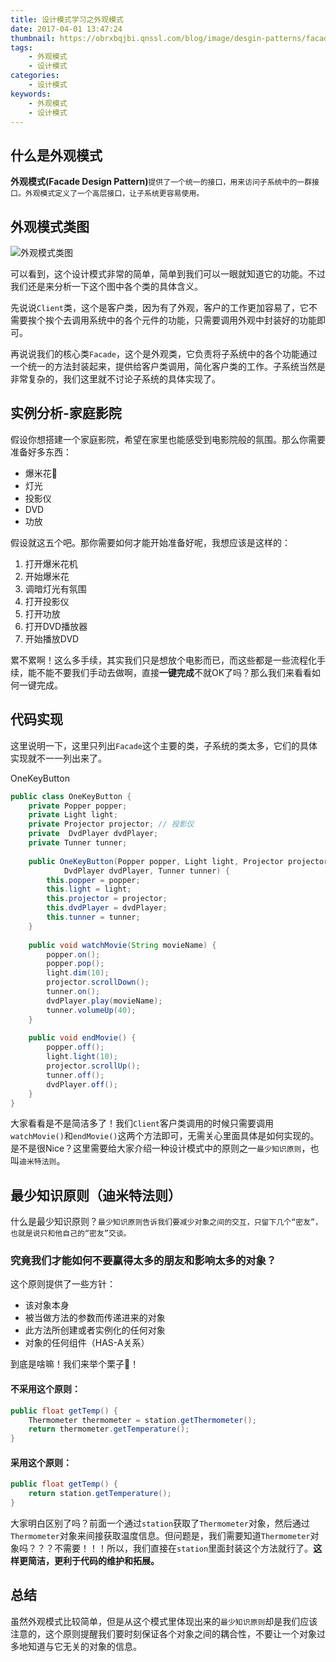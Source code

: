 ```yaml
---
title: 设计模式学习之外观模式
date: 2017-04-01 13:47:24
thumbnail: https://obrxbqjbi.qnssl.com/blog/image/desgin-patterns/facade-pattern.png
tags:
	- 外观模式
	- 设计模式
categories:
	- 设计模式
keywords:
	- 外观模式
	- 设计模式
---
```

## 什么是外观模式
**外观模式(Facade Design Pattern)**`提供了一个统一的接口，用来访问子系统中的一群接口。外观模式定义了一个高层接口，让子系统更容易使用。`

## 外观模式类图
![外观模式类图](https://obrxbqjbi.qnssl.com/blog/image/desgin-patterns/facade-01.png)

可以看到，这个设计模式非常的简单，简单到我们可以一眼就知道它的功能。不过我们还是来分析一下这个图中各个类的具体含义。

先说说`Client`类，这个是客户类，因为有了外观，客户的工作更加容易了，它不需要挨个挨个去调用系统中的各个元件的功能，只需要调用外观中封装好的功能即可。

再说说我们的核心类`Facade`，这个是外观类，它负责将子系统中的各个功能通过一个统一的方法封装起来，提供给客户类调用，简化客户类的工作。子系统当然是非常复杂的，我们这里就不讨论子系统的具体实现了。

## 实例分析-家庭影院
假设你想搭建一个家庭影院，希望在家里也能感受到电影院般的氛围。那么你需要准备好多东西：

- 爆米花🍿
- 灯光
- 投影仪
- DVD
- 功放

假设就这五个吧。那你需要如何才能开始准备好呢，我想应该是这样的：

1. 打开爆米花机
2. 开始爆米花
3. 调暗灯光有氛围
4. 打开投影仪
5. 打开功放
6. 打开DVD播放器
7. 开始播放DVD

累不累啊！这么多手续，其实我们只是想放个电影而已，而这些都是一些流程化手续，能不能不要我们手动去做啊，直接**一键完成**不就OK了吗？那么我们来看看如何一键完成。

## 代码实现
这里说明一下，这里只列出`Facade`这个主要的类，子系统的类太多，它们的具体实现就不一一列出来了。

OneKeyButton

``` java
public class OneKeyButton {
	private Popper popper;
	private Light light;
	private Projector projector; // 投影仪
	private  DvdPlayer dvdPlayer;
	private Tunner tunner;
	
	public OneKeyButton(Popper popper, Light light, Projector projector,
			DvdPlayer dvdPlayer, Tunner tunner) {
		this.popper = popper;
		this.light = light;
		this.projector = projector;
		this.dvdPlayer = dvdPlayer;
		this.tunner = tunner;			
	}
	
	public void watchMovie(String movieName) {
		popper.on();
		popper.pop();
		light.dim(10);
		projector.scrollDown();
		tunner.on();
		dvdPlayer.play(movieName);
		tunner.volumeUp(40);
	}
	
	public void endMovie() {
		popper.off();
		light.light(10);
		projector.scrollUp();
		tunner.off();
		dvdPlayer.off();
	}
}
```
大家看看是不是简洁多了！我们`Client`客户类调用的时候只需要调用`watchMovie()`和`endMovie()`这两个方法即可，无需关心里面具体是如何实现的。是不是很Nice？这里需要给大家介绍一种设计模式中的原则之一`最少知识原则`，也叫`迪米特法则`。

## 最少知识原则（迪米特法则）
什么是最少知识原则？`最少知识原则告诉我们要减少对象之间的交互，只留下几个“密友”，也就是说只和他自己的“密友”交谈。`

### 究竟我们才能如何不要赢得太多的朋友和影响太多的对象？
这个原则提供了一些方针：

- 该对象本身
- 被当做方法的参数而传递进来的对象
- 此方法所创建或者实例化的任何对象
- 对象的任何组件（HAS-A关系）

到底是啥嘛！我们来举个栗子🌰！

#### 不采用这个原则：

``` java
public float getTemp() {
	Thermometer thermometer = station.getThermometer();
	return thermometer.getTemperature();
}
```

#### 采用这个原则：

``` java
public float getTemp() {
	return station.getTemperature();
}
```

大家明白区别了吗？前面一个通过`station`获取了`Thermometer`对象，然后通过`Thermometer`对象来间接获取温度信息。但问题是，我们需要知道`Thermometer`对象吗？？？不需要！！！所以，我们直接在`station`里面封装这个方法就行了。**这样更简洁，更利于代码的维护和拓展。**

## 总结
虽然外观模式比较简单，但是从这个模式里体现出来的`最少知识原则`却是我们应该注意的，这个原则提醒我们要时刻保证各个对象之间的耦合性，不要让一个对象过多地知道与它无关的对象的信息。
